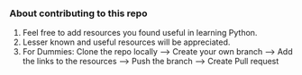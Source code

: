 ### About contributing to this repo
1) Feel free to add resources you found useful in learning Python.
2) Lesser known  and useful resources will be appreciated. 
3) For Dummies:
  Clone the repo locally --> Create your own branch --> Add the links to the resources --> Push the branch --> Create Pull request
